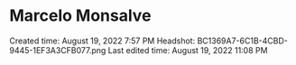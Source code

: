 # Marcelo Monsalve

Created time: August 19, 2022 7:57 PM
Headshot: BC1369A7-6C1B-4CBD-9445-1EF3A3CFB077.png
Last edited time: August 19, 2022 11:08 PM